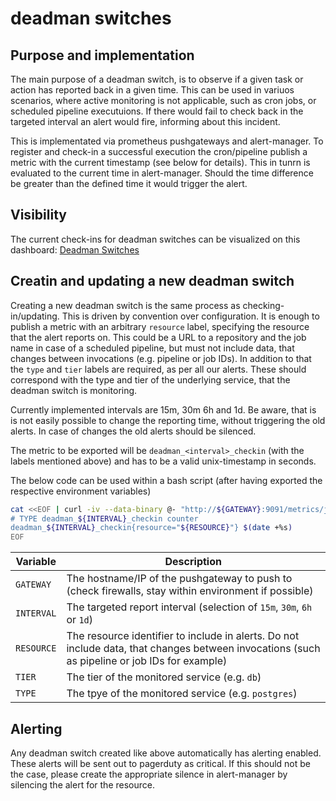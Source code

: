 # deadman switches

## Purpose and implementation

The main purpose of a deadman switch, is to observe if a given task or action has reported back in a given time. This can be used in variuos scenarios, where active monitoring is not applicable, such as cron jobs, or scheduled pipeline executuions. If there would fail to check back in the targeted interval an alert would fire, informing about this incident.

This is implementated via prometheus pushgateways and alert-manager. To register and check-in a successful execution the cron/pipeline publish a metric with the current timestamp (see below for details). This in tunrn is evaluated to the current time in alert-manager. Should the time difference be greater than the defined time it would trigger the alert.

## Visibility

The current check-ins for deadman switches can be visualized on this dashboard: [Deadman Switches](https://dashboards.gitlab.com/d/_FOpntlmz/deadman-switches?orgId=1)

## Creatin and updating a new deadman switch

Creating a new deadman switch is the same process as checking-in/updating. This is driven by convention over configuration. It is enough to publish a metric with an arbitrary `resource` label, specifying the resource that the alert reports on. This could be a URL to a repository and the job name in case of a scheduled pipeline, but must not include data, that changes between invocations (e.g. pipeline or job IDs). In addition to that the `type` and `tier` labels are required, as per all our alerts. These should correspond with the type and tier of the underlying service, that the deadman switch is monitoring.

Currently implemented intervals are 15m, 30m 6h and 1d. Be aware, that is is not easily possible to change the reporting time, without triggering the old alerts. In case of changes the old alerts should be silenced.

The metric to be exported will be `deadman_<interval>_checkin` (with the labels mentioned above) and has to be a valid unix-timestamp in seconds.

The below code can be used within a bash script (after having exported the respective environment variables)

```bash
cat <<EOF | curl -iv --data-binary @- "http://${GATEWAY}:9091/metrics/job/deadman_checkin/tier/${TIER}/type/${TYPE}"
# TYPE deadman_${INTERVAL}_checkin counter
deadman_${INTERVAL}_checkin{resource="${RESOURCE}"} $(date +%s)
EOF
```

| Variable | Description |
| -------- | ----------- |
| `GATEWAY` | The hostname/IP of the pushgateway to push to (check firewalls, stay within environment if possible) |
| `INTERVAL` | The targeted report interval (selection of `15m`, `30m`, `6h` or `1d`) |
| `RESOURCE` | The resource identifier to include in alerts. Do not include data, that changes between invocations (such as pipeline or job IDs for example) |
| `TIER` | The tier of the monitored service (e.g. `db`) |
| `TYPE` | The tpye of the monitored service (e.g. `postgres`)

## Alerting

Any deadman switch created like above automatically has alerting enabled. These alerts will be sent out to pagerduty as critical. If this should not be the case, please create the appropriate silence in alert-manager by silencing the alert for the resource.
